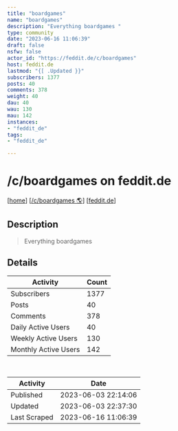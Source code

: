 ```yaml
---
title: "boardgames" 
name: "boardgames"
description: "Everything boardgames "
type: community
date: "2023-06-16 11:06:39"
draft: false
nsfw: false
actor_id: "https://feddit.de/c/boardgames"
host: feddit.de
lastmod: "{[ .Updated }}"
subscribers: 1377
posts: 40
comments: 378
weight: 40
dau: 40
wau: 130
mau: 142
instances:
- "feddit_de"
tags: 
- "feddit_de"

---
```


# /c/boardgames on feddit.de

[[home](/)]
[[/c/boardgames 🌎](https://feddit.de/c/boardgames)]
[[feddit.de](/instances/feddit_de)]


## Description 

<blockquote class="description">
Everything boardgames 
</blockquote>


## Details

| Activity | Count  |
|----------------------|---|
| Subscribers          | 1377 |
| Posts                | 40  |
| Comments             | 378  |
| Daily Active Users   | 40  |
| Weekly Active Users  | 130  |
| Monthly Active Users | 142  |

<br>

| Activity | Date |
|----------------------|---|
| Published            | 2023-06-03 22:14:06 |
| Updated              | 2023-06-03 22:37:30 |
| Last Scraped         | 2023-06-16 11:06:39 |
